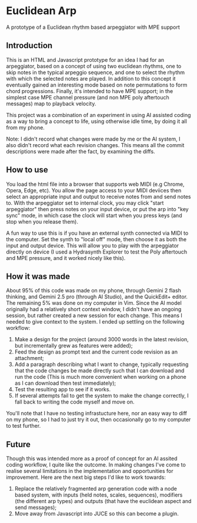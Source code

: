 # Euclidean Arp
A prototype of a Euclidean rhythm based arpeggiator with MPE support

## Introduction

This is an HTML and Javascript prototype for an idea I had for an arpeggiator, based on a concept of using two euclidean rhythms, one to skip notes in the typical arpeggio sequence, and one to select the rhythm with which the selected notes are played. In addition to this concept it eventually gained an interesting mode based on note permutations to form chord progressions. Finally, it's intended to have MPE support; in the simplest case MPE channel pressure (and non MPE poly aftertouch messages) map to playback velocity.

This project was a combination of an experiment in using AI assisted coding as a way to bring a concept to life, using otherwise idle time, by doing it all from my phone.

Note: I didn't record what changes were made by me or the AI system, I also didn't record what each revision changes. This means all the commit descriptions were made after the fact, by examining the diffs.

## How to use

You load the html file into a browser that supports web MIDI (e.g Chrome, Opera, Edge, etc). You allow the page access to your MIDI deviices then select an appropriate input and output to receive notes from and send notes to. With the arpeggiator set to internal clock, you may click "start arpeggiator" then press notes on your input device, or put the arp into "key sync" mode, in which case the clock will start when you press keys (and stop when you release them).

A fun way to use this is if you have an external synth connected via MIDI to the computer. Set the synth to "local off" mode, then choose it as both the input and output device. This will allow you to play with the arpeggiator directly on device (I used a Hydrasynth Explorer to test the Poly aftertouch and MPE pressure, and it worked nicely like this).

## How it was made

About 95% of this code was made on my phone, through Gemini 2 flash thinking, and Gemini 2.5 pro (through AI Studio), and the QuickEdit+ editor. The remaining 5% was done on my computer in Vim. Since the AI model originally had a relatively short context window, I didn't have an ongoing session, but rather created a new session for each change. This means I needed to give context to the system. I ended up settling on the following workflow:

1. Make a design for the project (around 3000 words in the latest revision, but incrementally grew as features were added);
1. Feed the design as prompt text and the current code revision as an attachment;
1. Add a paragraph describing what I want to change, typically requesting that the code changes be made directly such that I can download and run the code (This is much more convenient when working on a phone as I can download then test immediately);
1. Test the resulting app to see if it works.
1. If several attempts fail to get the system to make the change correctly, I fall back to writing the code myself and move on.

You'll note that I have no testing infrastucture here, nor an easy way to diff on my phone, so I had to just try it out, then occasionally go to my computer to test further.

## Future

Though this was intended more as a proof of concept for an AI assited coding workflow, I quite like the outcome. In making changes I've come to realise several limitations in the implementation and opportunities for improvement. Here are the next big steps I'd like to work towards:

1. Replace the relatively fragmented arp generation code with a node based system, with inputs (held notes, scales, sequences), modifiers (the different arp types) and outputs (that have the euclidean aspect and send messages);
1. Move away from Javascript into JUCE so this can become a plugin.

